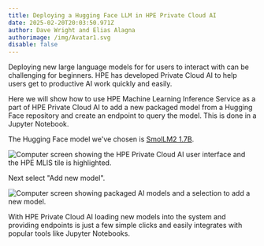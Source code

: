 ```yaml
---
title: Deploying a Hugging Face LLM in HPE Private Cloud AI
date: 2025-02-20T20:03:50.971Z
author: Dave Wright and Elias Alagna
authorimage: /img/Avatar1.svg
disable: false
---
```

Deploying new large language models for for users to interact with can be challenging for beginners. HPE has developed Private Cloud AI to help users get to productive AI work quickly and easily. 

Here we will show how to use HPE Machine Learning Inference Service as a part of HPE Private Cloud AI to add a new packaged model from a Hugging Face repository and create an endpoint to query the model. This is done in a Jupyter Notebook.

The Hugging Face model we've chosen is [SmolLM2 1.7B](https://huggingface.co/HuggingFaceTB/SmolLM2-1.7B-Instruct). 

![Computer screen showing the HPE Private Cloud AI user interface and the HPE MLIS tile is highlighted.](/img/hpe-mlis.png)

Next select "Add new model".

![Computer screen showing packaged AI models and a selection to add a new model.](/img/add-new-model.png)



With HPE Private Cloud AI loading new models into the system and providing endpoints is just a few simple clicks and easily integrates with popular tools like Jupyter Notebooks.